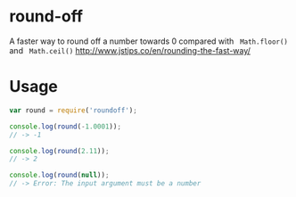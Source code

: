 # round-off
A faster way to round off a number towards 0 compared with ``` Math.floor()``` and ``` Math.ceil()```
http://www.jstips.co/en/rounding-the-fast-way/

# Usage
```js
var round = require('roundoff');

console.log(round(-1.0001));
// -> -1

console.log(round(2.11));
// -> 2

console.log(round(null));
// -> Error: The input argument must be a number
```

